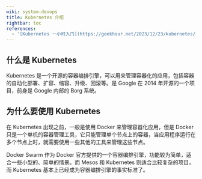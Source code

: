 ```yaml
---
wiki: system-devops
title: Kubernetes 介绍
rightbar: toc
references:
  - '[Kubernetes 一小时入门](https://geekhour.net/2023/12/23/kubernetes/)'
---
```


## 什么是 Kubernetes

Kubernetes 是一个开源的容器编排引擎，可以用来管理容器化的应用，包括容器的自动化部署、扩容、缩容、升级、回滚等。是 Google 在 2014 年开源的一个项目，前身是 Google 内部的 Borg 系统。

## 为什么要使用 Kubernetes

在 Kubernetes 出现之前，一般是使用 Docker 来管理容器化应用，但是 Docker 只是一个单机的容器管理工具，它只能管理单个节点上的容器，当应用程序运行在多个节点上时，就需要使用一些其他的工具来管理这些节点。

Docker Swarm 作为 Docker 官方提供的一个容器编排引擎，功能较为简单，适合一些小型的、简单的情景。而 Mesos 和 Kubernetes 则适合比较复杂的项目，而 Kubernetes 基本上已经成为容器编排引擎的事实标准了。

